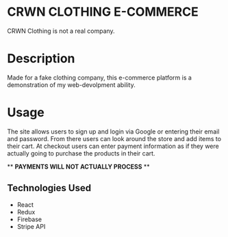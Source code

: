 # CRWN CLOTHING E-COMMERCE

CRWN Clothing is not a real company.

# Description

Made for a fake clothing company, this e-commerce platform is a demonstration of my web-devolpment ability.

# Usage

The site allows users to sign up and login via Google or entering their email and password. From there users can look around the store and add items to their cart. At checkout users can enter payment information as if they were actually going to purchase the products in their cart.

\*\* **PAYMENTS WILL NOT ACTUALLY PROCESS** \*\*

## Technologies Used

- React
- Redux
- Firebase
- Stripe API
